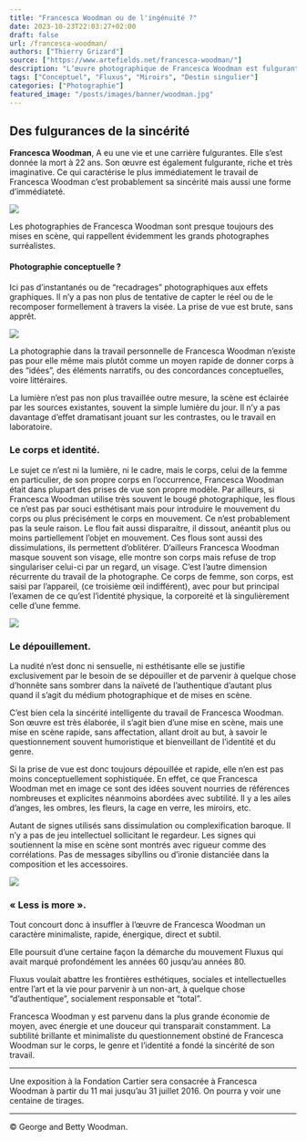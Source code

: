 ```yaml
---
title: "Francesca Woodman ou de l'ingénuité ?"
date: 2023-10-23T22:03:27+02:00
draft: false
url: /francesca-woodman/
authors: ["Thierry Grizard"]
source: ["https://www.artefields.net/francesca-woodman/"]
description: "L’œuvre photographique de Francesca Woodman est fulgurante et imaginative, principale caractéristique: la sincérité."
tags: ["Conceptuel", "Fluxus", "Miroirs", "Destin singulier"]
categories: ["Photographie"]
featured_image: "/posts/images/banner/woodman.jpg"
---
```

## Des fulgurances de la sincérité

**Francesca Woodman**, A eu une vie et une carrière fulgurantes. Elle s’est donnée la mort à 22 ans. Son œuvre est également fulgurante, riche et très imaginative. Ce qui caractérise le plus immédiatement le travail de Francesca Woodman c’est probablement sa sincérité mais aussi une forme d’immédiateté.

![](/posts/images/woodman/francesca-woodman-photography-surrealist-fluxus-nude-henri-cartier-bresson-exhibition-paris-france-2016-on-being-an-angel.070-1024x512.jpg)

Les photographies de Francesca Woodman sont presque toujours des mises en scène, qui rappellent évidemment les grands photographes surréalistes.

#### Photographie conceptuelle ?

Ici pas d’instantanés ou de “recadrages” photographiques aux effets graphiques. Il n’y a pas non plus de tentative de capter le réel ou de le recomposer formellement à travers la visée. La prise de vue est brute, sans apprêt.

![](/posts/images/woodman/francesca-woodman--photography--surrealist--fluxus--nude--henri-cartier-bresson--exhibition--paris--france--2016--on-being-an-angel.069.jpg)

La photographie dans la travail personnelle de Francesca Woodman n’existe pas pour elle même mais plutôt comme un moyen rapide de donner corps à des “idées”, des éléments narratifs, ou des concordances conceptuelles, voire littéraires.

La lumière n’est pas non plus travaillée outre mesure, la scène est éclairée par les sources existantes, souvent la simple lumière du jour. Il n’y a pas davantage d’effet dramatisant jouant sur les contrastes, ou le travail en laboratoire.

### Le corps et identité.

Le sujet ce n’est ni la lumière, ni le cadre, mais le corps, celui de la femme en particulier, de son propre corps en l’occurrence, Francesca Woodman était dans plupart des prises de vue son propre modèle. Par ailleurs, si Francesca Woodman utilise très souvent le bougé photographique, les flous ce n’est pas par souci esthétisant mais pour introduire le mouvement du corps ou plus précisément le corps en mouvement. Ce n’est probablement pas la seule raison. Le flou fait aussi disparaitre, il dissout, anéantit plus ou moins partiellement l’objet en mouvement. Ces flous sont aussi des dissimulations, ils permettent d’oblitérer. D’ailleurs Francesca Woodman masque souvent son visage, elle montre son corps mais refuse de trop singulariser celui-ci par un regard, un visage. C’est l’autre dimension récurrente du travail de la photographe. Ce corps de femme, son corps, est saisi par l’appareil, (ce troisième œil indifférent), avec pour but principal l’examen de ce qu’est l’identité physique, la corporeité et là singulièrement celle d’une femme.

![](/posts/images/woodman/francesca-woodman--photography--surrealist--fluxus--nude--henri-cartier-bresson--exhibition--paris--france--2016--on-being-an-angel.068.jpg)

### Le dépouillement.

La nudité n’est donc ni sensuelle, ni esthétisante elle se justifie exclusivement par le besoin de se dépouiller et de parvenir à quelque chose d’honnête sans sombrer dans la naïveté de l’authentique d’autant plus quand il s’agit du médium photographique et de mises en scène.

C’est bien cela la sincérité intelligente du travail de Francesca Woodman. Son œuvre est très élaborée, il s’agit bien d’une mise en scène, mais une mise en scène rapide, sans affectation, allant droit au but, à savoir le questionnement souvent humoristique et bienveillant de l’identité et du genre.

Si la prise de vue est donc toujours dépouillée et rapide, elle n’en est pas moins conceptuellement sophistiquée. En effet, ce que Francesca Woodman met en image ce sont des idées souvent nourries de références nombreuses et explicites néanmoins abordées avec subtilité. Il y a les ailes d’anges, les ombres, les fleurs, la cage en verre, les miroirs, etc.

Autant de signes utilisés sans dissimulation ou complexification baroque. Il n’y a pas de jeu intellectuel sollicitant le regardeur. Les signes qui soutiennent la mise en scène sont montrés avec rigueur comme des corrélations. Pas de messages sibyllins ou d’ironie distanciée dans la composition et les accessoires.

![](/posts/images/woodman/francesca-woodman--photography--surrealist--fluxus--nude--henri-cartier-bresson--exhibition--paris--france--2016--on-being-an-angel.066.jpg)

### « Less is more ».

Tout concourt donc à insuffler à l’œuvre de Francesca Woodman un caractère minimaliste, rapide, énergique, direct et subtil.

Elle poursuit d’une certaine façon la démarche du mouvement Fluxus qui avait marqué profondément les années 60 jusqu’au années 80.

Fluxus voulait abattre les frontières esthétiques, sociales et intellectuelles entre l’art et la vie pour parvenir à un non-art, à quelque chose “d’authentique”, socialement responsable et “total”.

Francesca Woodman y est parvenu dans la plus grande économie de moyen, avec énergie et une douceur qui transparait constamment. La subtilité brillante et minimaliste du questionnement obstiné de Francesca Woodman sur le corps, le genre et l’identité a fondé la sincérité de son travail.

---

Une exposition à la Fondation Cartier sera consacrée à Francesca Woodman à partir du 11 mai jusqu’au 31 juillet 2016. On pourra y voir une centaine de tirages.

---

© George and Betty Woodman.